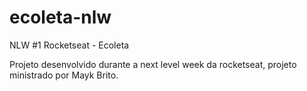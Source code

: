 # ecoleta-nlw
NLW #1 Rocketseat - Ecoleta

Projeto desenvolvido durante a next level week da rocketseat, projeto ministrado por Mayk Brito.
